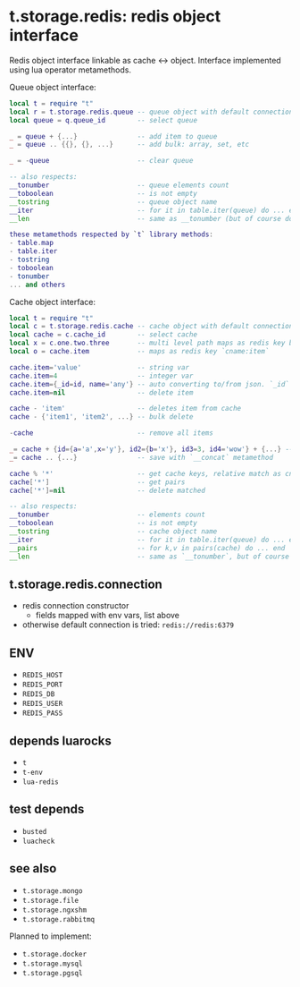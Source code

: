 # t.storage.redis: redis object interface
Redis object interface linkable as cache <-> object. Interface implemented using lua operator metamethods.

Queue object interface:
```lua
local t = require "t"
local r = t.storage.redis.queue -- queue object with default connection env, use regular redis key
local queue = q.queue_id        -- select queue

_ = queue + {...}               -- add item to queue
_ = queue .. {{}, {}, ...}      -- add bulk: array, set, etc

_ = -queue                      -- clear queue

-- also respects:
__tonumber                      -- queue elements count
__toboolean                     -- is not empty
__tostring                      -- queue object name
__iter                          -- for it in table.iter(queue) do ... end
__len                           -- same as __tonumber (but of course do not work in 5.1 etc

these metamethods respected by `t` library methods:
- table.map
- table.iter
- tostring
- toboolean
- tonumber
... and others

```

Cache object interface:
```lua
local t = require "t"
local c = t.storage.redis.cache -- cache object with default connection env
local cache = c.cache_id        -- select cache
local x = c.one.two.three       -- multi level path maps as redis key based `one:two:three`, ex. `one:two:three:1`
local o = cache.item            -- maps as redis key `cname:item`

cache.item='value'              -- string var
cache.item=4                    -- integer var
cache.item={_id=id, name='any'} -- auto converting to/from json. `_id` could be possibly compatible with mongo.ObjectID
cache.item=nil                  -- delete item

cache - 'item'                  -- deletes item from cache
cache - {'item1', 'item2', ...} -- bulk delete

-cache                          -- remove all items

_= cache + {id={a='a',x='y'}, id2={b='x'}, id3=3, id4='wow'} + {...} -- save objects with `__add` metamethod
_= cache .. {...}               -- save with `__concat` metamethod

cache % '*'                     -- get cache keys, relative match as cname:item:*
cache['*']                      -- get pairs
cache['*']=nil                  -- delete matched

-- also respects:
__tonumber                      -- elements count
__toboolean                     -- is not empty
__tostring                      -- cache object name
__iter                          -- for it in table.iter(queue) do ... end
__pairs                         -- for k,v in pairs(cache) do ... end
__len                           -- same as `__tonumber`, but of course do not work in 5.1
```

## t.storage.redis.connection
- redis connection constructor
  - fields mapped with env vars, list above
- otherwise default connection is tried: `redis://redis:6379`

## ENV
- `REDIS_HOST`
- `REDIS_PORT`
- `REDIS_DB`
- `REDIS_USER`
- `REDIS_PASS`

## depends luarocks
- `t`
- `t-env`
- `lua-redis`

## test depends
- `busted`
- `luacheck`

## see also
- `t.storage.mongo`
- `t.storage.file`
- `t.storage.ngxshm`
- `t.storage.rabbitmq`

Planned to implement:
- `t.storage.docker`
- `t.storage.mysql`
- `t.storage.pgsql`
